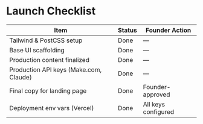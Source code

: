 # Launch Checklist

| Item | Status | Founder Action |
|------|--------|----------------|
| Tailwind & PostCSS setup | Done | — |
| Base UI scaffolding | Done | — |
| Production content finalized | Done | — |
| Production API keys (Make.com, Claude) | Done | — |
| Final copy for landing page | Done | Founder-approved |
| Deployment env vars (Vercel) | Done | All keys configured |
